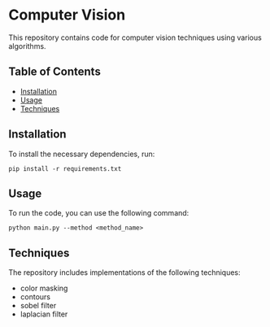 # Computer Vision

This repository contains code for computer vision techniques using various algorithms.

## Table of Contents
- [Installation](#installation)
- [Usage](#usage)
- [Techniques](#techniques)

## Installation
To install the necessary dependencies, run:
```
pip install -r requirements.txt
```

## Usage
To run the code, you can use the following command:
```
python main.py --method <method_name>
```

## Techniques
The repository includes implementations of the following techniques:
- color masking
- contours
- sobel filter
- laplacian filter